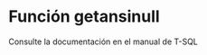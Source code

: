 ﻿---
FunctionName: "getansinull"
FunctionType: "SQL"
Autogenerated: true
---

# Función  getansinull

Consulte la documentación en el manual de T-SQL
